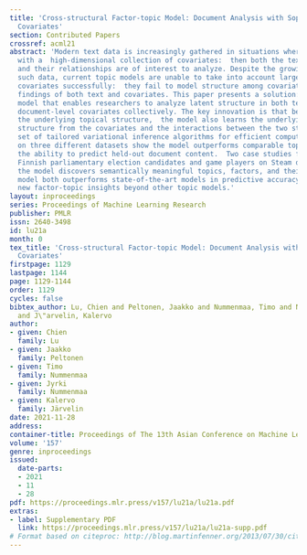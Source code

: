 ```yaml
---
title: 'Cross-structural Factor-topic Model: Document Analysis with Sophisticated
  Covariates'
section: Contributed Papers
crossref: acml21
abstract: 'Modern text data is increasingly gathered in situations where it is paired
  with a  high-dimensional collection of covariates:  then both the text, the covariates,
  and their relationships are of interest to analyze. Despite the growing amount of
  such data, current topic models are unable to take into account large amounts of
  covariates successfully:  they fail to model structure among covariates and distort
  findings of both text and covariates. This paper presents a solution: a novel factor-topic
  model that enables researchers to analyze latent structure in both text and sophisticated
  document-level covariates collectively. The key innovation is that besides learning
  the underlying topical structure,  the model also learns the underlying factorial
  structure from the covariates and the interactions between the two structures.  A
  set of tailored variational inference algorithms for efficient computation are provided.  Experiments
  on three different datasets show the model outperforms comparable topic models in
  the ability to predict held-out document content.  Two case studies focusing on
  Finnish parliamentary election candidates and game players on Steam demonstrate
  the model discovers semantically meaningful topics, factors, and their interactions.  The
  model both outperforms state-of-the-art models in predictive accuracy and offers
  new factor-topic insights beyond other topic models.'
layout: inproceedings
series: Proceedings of Machine Learning Research
publisher: PMLR
issn: 2640-3498
id: lu21a
month: 0
tex_title: 'Cross-structural Factor-topic Model: Document Analysis with Sophisticated
  Covariates'
firstpage: 1129
lastpage: 1144
page: 1129-1144
order: 1129
cycles: false
bibtex_author: Lu, Chien and Peltonen, Jaakko and Nummenmaa, Timo and Nummenmaa, Jyrki
  and J\"arvelin, Kalervo
author:
- given: Chien
  family: Lu
- given: Jaakko
  family: Peltonen
- given: Timo
  family: Nummenmaa
- given: Jyrki
  family: Nummenmaa
- given: Kalervo
  family: Järvelin
date: 2021-11-28
address:
container-title: Proceedings of The 13th Asian Conference on Machine Learning
volume: '157'
genre: inproceedings
issued:
  date-parts:
  - 2021
  - 11
  - 28
pdf: https://proceedings.mlr.press/v157/lu21a/lu21a.pdf
extras:
- label: Supplementary PDF
  link: https://proceedings.mlr.press/v157/lu21a/lu21a-supp.pdf
# Format based on citeproc: http://blog.martinfenner.org/2013/07/30/citeproc-yaml-for-bibliographies/
---
```

